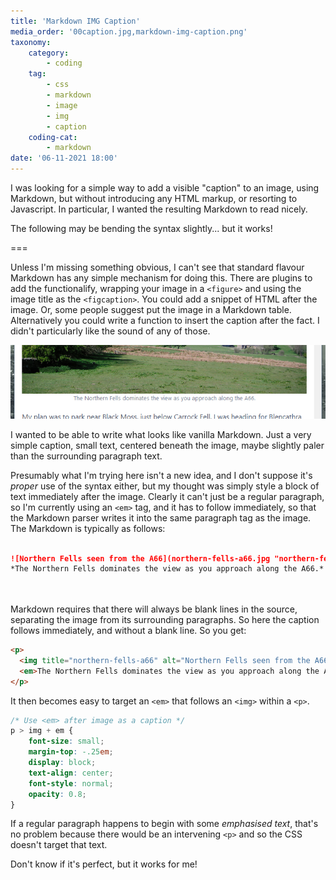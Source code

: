```yaml
---
title: 'Markdown IMG Caption'
media_order: '00caption.jpg,markdown-img-caption.png'
taxonomy:
    category:
        - coding
    tag:
        - css
        - markdown
        - image
        - img
        - caption
    coding-cat:
        - markdown
date: '06-11-2021 18:00'
---
```


I was looking for a simple way to add a visible "caption" to an image, using Markdown, but without introducing any HTML markup, or resorting to Javascript. In particular, I wanted the resulting Markdown to read nicely.

The following may be bending the syntax slightly... but it works!

===

Unless I'm missing something obvious, I can't see that standard flavour Markdown has any simple mechanism for doing this. There are plugins to add the functionalify, wrapping your image in a `<figure>` and using the image title as the `<figcaption>`. You could add a snippet of HTML after the image. Or, some people suggest put the image in a Markdown table. Alternatively you could write a function to insert the caption after the fact. I didn't particularly like the sound of any of those.

![markdown-img-caption](markdown-img-caption.png "markdown-img-caption")

I wanted to be able to write what looks like vanilla Markdown. Just a very simple caption, small text, centered beneath the image, maybe slightly paler than the surrounding paragraph text.

Presumably what I'm trying here isn't a new idea, and I don't suppose it's *proper* use of the syntax either, but my thought was simply style a block of text immediately after the image. Clearly it can't just be a regular paragraph, so I'm currently using an `<em>` tag, and it has to follow immediately, so that the Markdown parser writes it into the same paragraph tag as the image. The Markdown is typically as follows:

```markdown
  
![Northern Fells seen from the A66](northern-fells-a66.jpg "northern-fells-a66")
*The Northern Fells dominates the view as you approach along the A66.*
  
  
```

Markdown requires that there will always be blank lines in the source, separating the image from its surrounding paragraphs. So here the caption follows immediately, and without a blank line. So you get:

```html
<p>
  <img title="northern-fells-a66" alt="Northern Fells seen from the A66" src="/user/pages/02.blog/northern-fells-wildcamp-and-partial-circuit/northern-fells-a66.jpg" />
  <em>The Northern Fells dominates the view as you approach along the A66.</em>
</p>
```

It then becomes easy to target an `<em>` that follows an `<img>` within a `<p>`.

```css
/* Use <em> after image as a caption */
p > img + em {
    font-size: small;
    margin-top: -.25em;
    display: block;
    text-align: center;
    font-style: normal;
    opacity: 0.8;
}
```

If a regular paragraph happens to begin with some *emphasised text*, that's no problem because there would be an intervening `<p>` and so the CSS doesn't target that text.

Don't know if it's perfect, but it works for me!
